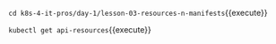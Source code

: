 `cd k8s-4-it-pros/day-1/lesson-03-resources-n-manifests`{{execute}}

`kubectl get api-resources`{{execute}}